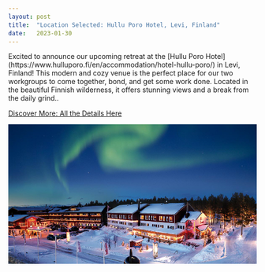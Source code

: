 ```yaml
---
layout: post
title:  "Location Selected: Hullu Poro Hotel, Levi, Finland"
date:   2023-01-30
---
```


<p class="intro"><span class="dropcap"> E</span>xcited to announce our upcoming retreat at the [Hullu Poro Hotel](https://www.hulluporo.fi/en/accommodation/hotel-hullu-poro/) in Levi, Finland! This modern and cozy venue is the perfect place for our two workgroups to come together, bond, and get some work done. Located in the beautiful Finnish wilderness, it offers stunning views and a break from the daily grind.. </p>

[Discover More: All the Details Here](https://estml.github.io/location/)

<img width=600 src='https://raw.githubusercontent.com/ESTML/ESTML.github.io/main/assets/img/hotel-hulluporo.jpg' alt=""> 

